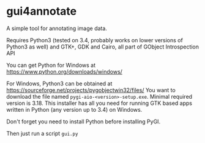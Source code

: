 # gui4annotate
A simple tool for annotating image data.

Requires Python3 (tested on 3.4, probably works on lower versions of Python3 as well) and GTK+, GDK and Cairo, all part of GObject Introspection API

You can get Python for Windows at https://www.python.org/downloads/windows/

For Windows, Python3 can be obtained at https://sourceforge.net/projects/pygobjectwin32/files/
You want to download the file named `pygi-aio-<version>-setup.exe`. Minimal required version is 3.18. This installer has all you need for running GTK based apps written in Python (any version up to 3.4) on Windows.

Don't forget you need to install Python before installing PyGI.

Then just run a script `gui.py`
